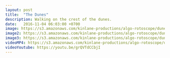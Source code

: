 ```yaml
---
layout: post
title:  "The Dunes"
description: Walking on the crest of the dunes.
date:   2016-11-04 06:03:00 +0700
image: https://s3.amazonaws.com/kinlane-productions/algo-rotoscope/dunes/dunes-still.jpg
image2: https://s3.amazonaws.com/kinlane-productions/algo-rotoscope/dunes/dunes-still-1200.png
image3: https://s3.amazonaws.com/kinlane-productions/algo-rotoscope/dunes/dunes-still-600.png
videoMP4: https://s3.amazonaws.com/kinlane-productions/algo-rotoscope/dunes/dunes-publish-540.mp4
videoYoutube: https://youtu.be/grQVTdCCbjI
---
```

